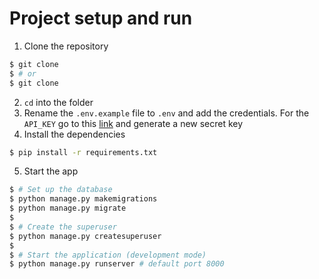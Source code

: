 # Project setup and run

1. Clone the repository 
  ```bash
  $ git clone 
  $ # or
  $ git clone 
  ```
2. `cd` into the folder
3. Rename the `.env.example` file to `.env` and add the credentials. For the `API_KEY` go to this [link](https://platform.openai.com/account/api-keys) and generate a new secret key
4. Install the dependencies
  ```bash
  $ pip install -r requirements.txt
  ```
5. Start the app

```bash
$ # Set up the database
$ python manage.py makemigrations
$ python manage.py migrate
$
$ # Create the superuser
$ python manage.py createsuperuser
$
$ # Start the application (development mode)
$ python manage.py runserver # default port 8000
```
